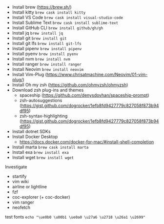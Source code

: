 * Install brew (https://brew.sh/)
* Install kitty `brew cask install kitty`
* Install VS Code `brew cask install visual-studio-code`
* Install Sublime Text `brew cask install sublime-text`
* Install GitHub CLI `brew install github/gh/gh`
* Install jq `brew install jq`
* Install git `brew install git`
* Install git lfs `brew install git-lfs`
* Install pipenv `brew install pipenv`
* Install pyenv `brew install pyenv`
* Install nvm `brew install nvm`
* Install ranger `brew install ranger`
* Install Neovim `brew install neovim`
* Install Vim-Plug (https://www.chrisatmachine.com/Neovim/01-vim-plug/)
* Install Oh my zsh (https://github.com/ohmyzsh/ohmyzsh)
* Download zsh plug-ins and themes
  * spaceship (https://github.com/denysdovhan/spaceship-prompt)
  * zsh-autosuggestions (https://gist.github.com/dogrocker/1efb8fd9427779c827058f873b94df95)
  * zsh-syntax-highlighting (https://gist.github.com/dogrocker/1efb8fd9427779c827058f873b94df95)
* Install dotnet SDKs
* Install Docker Desktop
  * https://docs.docker.com/docker-for-mac/#install-shell-completion
* Install marta `brew cask install marta`
* Install exa `brew install exa`
* Install wget `brew install wget`


Investigate
* startify
* vim wiki
* airline or lightline
* fzf
* coc-explorer (+ coc-docker)
* vim ranger
* neofetch





test fonts
`echo "\ue0b0 \u00b1 \ue0a0 \u27a6 \u2718 \u26a1 \u2699"`

